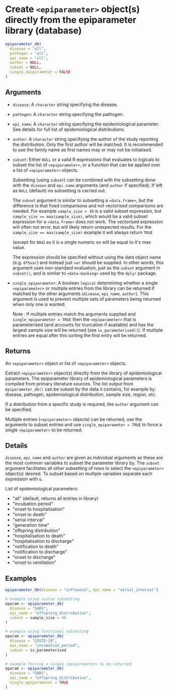 # Create `<epiparameter>` object(s) directly from the epiparameter library (database)

```r
epiparameter_db(
  disease = "all",
  pathogen = "all",
  epi_name = "all",
  author = NULL,
  subset = NULL,
  single_epiparameter = FALSE
)
```

## Arguments

- `disease`: A `character` string specifying the disease.
- `pathogen`: A `character` string specifying the pathogen.
- `epi_name`: A `character` string specifying the epidemiological parameter. See details for full list of epidemiological distributions.
- `author`: A `character` string specifying the author of the study reporting the distribution. Only the first author will be matched. It is recommended to use the family name as first names may or may not be initialised.
- `subset`: Either `NULL` or a valid R expressions that evaluates to logicals to subset the list of `<epiparameter>`, or a function that can be applied over a list of `<epiparameter>` objects.
    
    Subsetting (using `subset`) can be combined with the subsetting done with the `disease` and `epi_name` arguments (and `author` if specified). If left as `NULL` (default) no subsetting is carried out.
    
    The `subset` argument is similar to subsetting a `<data.frame>`, but the difference is that fixed comparisons and not vectorised comparisons are needed. For example `sample_size > 10` is a valid subset expression, but `sample_size == max(sample_size)`, which would be a valid subset expression for a `<data.frame>` does not work. The vectorised expression will often not error, but will likely return unexpected results. For the `sample_size == max(sample_size)` example it will always return `TRUE`
    
    (except for `NA`s) as it is a single numeric so will be equal to it's max value.
    
    The expression should be specified without using the data object name (e.g. `df$var`) and instead just `var` should be supplied. In other words, this argument uses non-standard evaluation, just as the `subset` argument in `subset()`, and is similar to `<data-masking>` used by the `dplyr` package.
- `single_epiparameter`: A boolean `logical` determining whether a single `<epiparameter>` or multiple entries from the library can be returned if matched by the other arguments (`disease`, `epi_name`, `author`). This argument is used to prevent multiple sets of parameters being returned when only one is wanted.
    
    Note : If multiple entries match the arguments supplied and `single_epiparameter = TRUE` then the `<epiparameter>` that is parameterised (and accounts for truncation if available) and has the largest sample size will be returned (see `is_parameterised()`). If multiple entries are equal after this sorting the first entry will be returned.

## Returns

An `<epiparameter>` object or list of `<epiparameter>` objects.

Extract `<epiparameter>` object(s) directly from the library of epidemiological parameters. The epiparameter library of epidemiological parameters is compiled from primary literature sources. The list output from `epiparameter_db()` can be subset by the data it contains, for example by: disease, pathogen, epidemiological distribution, sample size, region, etc.

If a distribution from a specific study is required, the `author` argument can be specified.

Multiple entries (`<epiparameter>` objects) can be returned, use the arguments to subset entries and use `single_epiparameter = TRUE` to force a single `<epiparameter>` to be returned.

## Details

`disease`, `epi_name` and `author` are given as individual arguments as these are the most common variables to subset the parameter library by. The `subset` argument facilitates all other subsetting of rows to select the `<epiparameter>` object(s) desired. To subset based on multiple variables separate each expression with `&`.

List of epidemiological parameters:

 * "all" (default, returns all entries in library)
 * "incubation period"
 * "onset to hospitalisation"
 * "onset to death"
 * "serial interval"
 * "generation time"
 * "offspring distribution"
 * "hospitalisation to death"
 * "hospitalisation to discharge"
 * "notification to death"
 * "notification to discharge"
 * "onset to discharge"
 * "onset to ventilation"

## Examples

```r
epiparameter_db(disease = "influenza", epi_name = "serial_interval")

# example using custom subsetting
eparam <- epiparameter_db(
  disease = "SARS",
  epi_name = "offspring_distribution",
  subset = sample_size > 40
)

# example using functional subsetting
eparam <- epiparameter_db(
  disease = "COVID-19",
  epi_name = "incubation_period",
  subset = is_parameterised
)

# example forcing a single <epiparameter> to be returned
eparam <- epiparameter_db(
  disease = "SARS",
  epi_name = "offspring_distribution",
  single_epiparameter = TRUE
)
```
